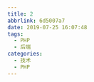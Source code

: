 ```yaml
---
title: 2
abbrlink: 6d5007a7
date: 2019-07-25 16:07:48
tags:
  - PHP
  - 后端
categories:
  - 技术
  - PHP
---
```

